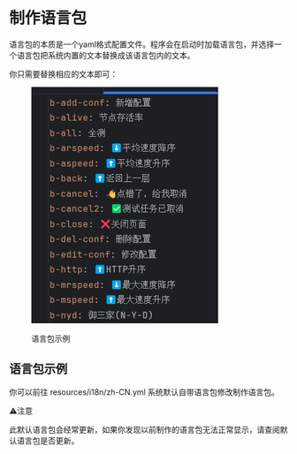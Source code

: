 # 制作语言包

语言包的本质是一个yaml格式配置文件。程序会在启动时加载语言包，并选择一个语言包把系统内置的文本替换成该语言包内的文本。



你只需要替换相应的文本即可：

<figure><img src="../../.gitbook/assets/image (8).png" alt=""><figcaption><p>语言包示例</p></figcaption></figure>

## 语言包示例

你可以前往 resources/i18n/zh-CN.yml 系统默认自带语言包修改制作语言包。

⚠️注意

此默认语言包会经常更新，如果你发现以前制作的语言包无法正常显示，请查阅默认语言包是否更新。
